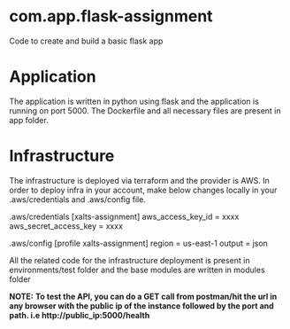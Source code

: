 # com.app.flask-assignment
Code to create and build a basic flask app

# Application 
The application is written in python using flask and the application is running on port 5000.
The Dockerfile and all necessary files are present in app folder.

# Infrastructure
The infrastructure is deployed via terraform and the provider is AWS.
In order to deploy infra in your account, make below changes locally in your .aws/credentials and .aws/config file.

.aws/credentials
[xalts-assignment]
aws_access_key_id     = xxxx
aws_secret_access_key = xxxx

.aws/config
[profile xalts-assignment]
region = us-east-1
output = json

All the related code for the infrastructure deployment is present in environments/test folder and the base modules are written in modules folder

**NOTE:** **To test the API, you can do a GET call from postman/hit the url in any browser with the public ip of the instance followed by the port and path. 
i.e http://public_ip:5000/health**
